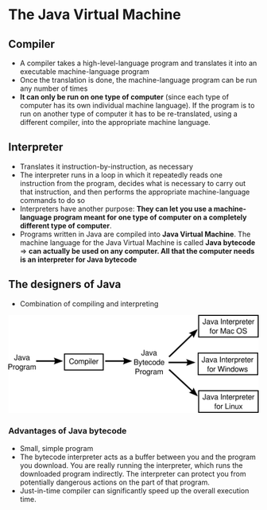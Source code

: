 # The Java Virtual Machine

## Compiler

- A compiler takes a high-level-language program and translates it into an executable machine-language program
- Once the translation is done, the machine-language program can be run any number of times
- **It can only be run on one type of computer** (since each type of computer has its own individual machine language). If the program is to run on another type of computer it has to be re-translated, using a different compiler, into the appropriate machine language.

## Interpreter

- Translates it instruction-by-instruction, as necessary
- The interpreter runs in a loop in which it repeatedly reads one instruction from the program, decides what is necessary to carry out that instruction, and then performs the appropriate machine-language commands to do so
- Interpreters have another purpose: **They can let you use a machine-language program meant for one type of computer on a completely different type of computer**.
- Programs written in Java are compiled into **Java Virtual Machine**. The machine language for the Java Virtual Machine is called **Java bytecode** ⇒ **can actually be used on any computer. All that the computer needs is an interpreter for Java bytecode**

## The designers of Java

- Combination of compiling and interpreting

![Untitled](The%20Java%20Virtual%20Machine%20f62e141782824328ba24208aa958939c/Untitled.png)

### Advantages of Java bytecode

- Small, simple program
- The bytecode interpreter acts as a buffer between you and the program you download. You are really running the interpreter, which runs the downloaded program indirectly. The interpreter can protect you from potentially dangerous actions on the part of that program.
- Just-in-time compiler can significantly speed up the overall execution time.